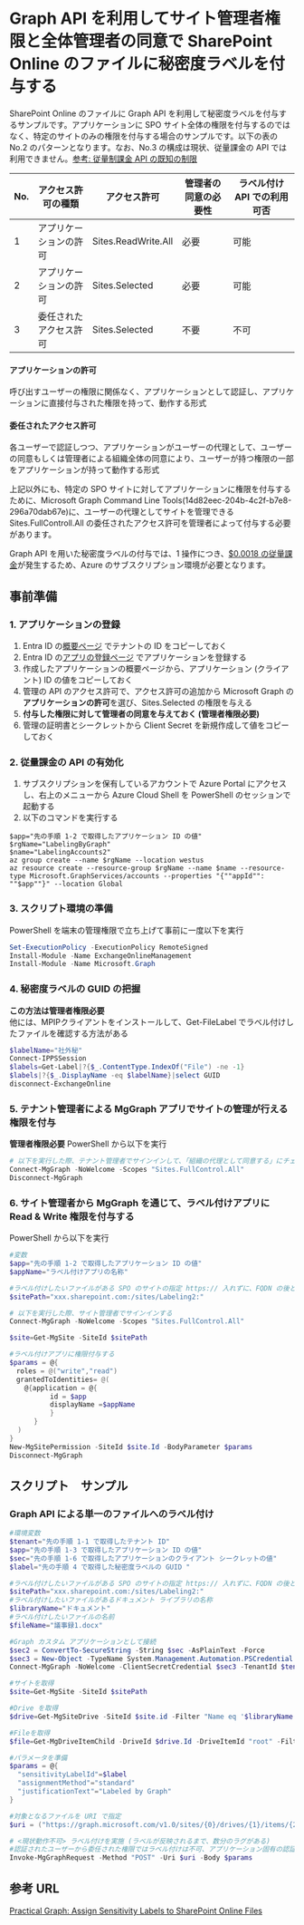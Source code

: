 # Graph API を利用してサイト管理者権限と全体管理者の同意で SharePoint Online のファイルに秘密度ラベルを付与する
SharePoint Online のファイルに Graph API を利用して秘密度ラベルを付与するサンプルです。アプリケーションに SPO サイト全体の権限を付与するのではなく、特定のサイトのみの権限を付与する場合のサンプルです。以下の表の No.2 のパターンとなります。なお、No.3 の構成は現状、従量課金の API では利用できません。[参考: 従量制課金 API の既知の制限](https://learn.microsoft.com/ja-jp/graph/metered-api-overview#known-limitations)

| No. | アクセス許可の種類 | アクセス許可 | 管理者の同意の必要性 | ラベル付け API での利用可否 | 
| --- | ---------------------- | --- | --- | --- |  
| 1 | アプリケーションの許可 | Sites.ReadWrite.All | 必要 | 可能 |
| 2 | アプリケーションの許可 | Sites.Selected | 必要 | 可能 |
| 3 | 委任されたアクセス許可 | Sites.Selected | 不要 | 不可 |

#### アプリケーションの許可
呼び出すユーザーの権限に関係なく、アプリケーションとして認証し、アプリケーションに直接付与された権限を持って、動作する形式   
#### 委任されたアクセス許可
各ユーザーで認証しつつ、アプリケーションがユーザーの代理として、ユーザーの同意もしくは管理者による組織全体の同意により、ユーザーが持つ権限の一部をアプリケーションが持って動作する形式   　

上記以外にも、特定の SPO サイトに対してアプリケーションに権限を付与するために、Microsoft Graph Command Line Tools(14d82eec-204b-4c2f-b7e8-296a70dab67e)に、ユーザーの代理としてサイトを管理できる Sites.FullControll.All の委任されたアクセス許可を管理者によって付与する必要があります。

Graph API を用いた秘密度ラベルの付与では、1 操作につき、[$0.0018 の従量課金](https://learn.microsoft.com/ja-jp/graph/metered-api-list)が発生するため、Azure のサブスクリプション環境が必要となります。

## 事前準備
### 1. アプリケーションの登録
1. Entra ID の[概要ページ](https://portal.azure.com/#view/Microsoft_AAD_IAM/ActiveDirectoryMenuBlade/~/Overview) でテナントの ID をコピーしておく
2. Entra ID の[アプリの登録ページ](https://portal.azure.com/#view/Microsoft_AAD_IAM/ActiveDirectoryMenuBlade/~/RegisteredApps) でアプリケーションを登録する
3. 作成したアプリケーションの概要ページから、アプリケーション (クライアント) ID の値をコピーしておく
4. 管理の API のアクセス許可で、アクセス許可の追加から Microsoft Graph の**アプリケーションの許可**を選び、Sites.Selected の権限を与える
5. **付与した権限に対して管理者の同意を与えておく (管理者権限必要)** 
6. 管理の証明書とシークレットから Client Secret を新規作成して値をコピーしておく

### 2. 従量課金の API の有効化
1. サブスクリプションを保有しているアカウントで Azure Portal にアクセスし、右上のメニューから Azure Cloud Shell を PowerShell のセッションで起動する
2. 以下のコマンドを実行する
```
$app="先の手順 1-2 で取得したアプリケーション ID の値"
$rgName="LabelingByGraph"
$name="LabelingAccounts2"
az group create --name $rgName --location westus
az resource create --resource-group $rgName --name $name --resource-type Microsoft.GraphServices/accounts --properties "{""appId"": ""$app""}" --location Global
```

### 3. スクリプト環境の準備
PowerShell を端末の管理権限で立ち上げて事前に一度以下を実行
```PowerShell
Set-ExecutionPolicy -ExecutionPolicy RemoteSigned
Install-Module -Name ExchangeOnlineManagement
Install-Module -Name Microsoft.Graph
```

### 4. 秘密度ラベルの GUID の把握
**この方法は管理者権限必要**   
他には、MPIPクライアントをインストールして、Get-FileLabel でラベル付けしたファイルを確認する方法がある
```PowerShell
$labelName="社外秘"
Connect-IPPSSession
$labels=Get-Label|?{$_.ContentType.IndexOf("File") -ne -1}
$labels|?{$_.DisplayName -eq $labelName}|select GUID
disconnect-ExchangeOnline
```

### 5. テナント管理者による MgGraph アプリでサイトの管理が行える権限を付与
**管理者権限必要**
PowerShell から以下を実行
```PowerShell
# 以下を実行した際、テナント管理者でサインインして、「組織の代理として同意する」にチェックを入れて承諾する
Connect-MgGraph -NoWelcome -Scopes "Sites.FullControl.All"
Disconnect-MgGraph
```

### 6. サイト管理者から MgGraph を通じて、ラベル付けアプリに Read & Write 権限を付与する
PowerShell から以下を実行
```PowerShell
#変数
$app="先の手順 1-2 で取得したアプリケーション ID の値"
$appName="ラベル付けアプリの名称"

#ラベル付けしたいファイルがある SPO のサイトの指定 https:// 入れずに、FQDN の後とサイトの URL の後に : を入れることに注意
$sitePath="xxx.sharepoint.com:/sites/Labeling2:"

# 以下を実行した際、サイト管理者でサインインする
Connect-MgGraph -NoWelcome -Scopes "Sites.FullControl.All"

$site=Get-MgSite -SiteId $sitePath

#ラベル付けアプリに権限付与する
$params = @{
　roles = @("write","read")
　grantedToIdentities= @(
　  @{application = @{
		  id = $app
		  displayName =$appName
		  }
	  }
  )
}
New-MgSitePermission -SiteId $site.Id -BodyParameter $params
Disconnect-MgGraph
```

## スクリプト　サンプル
### Graph API による単一のファイルへのラベル付け
```PowerShell
#環境変数
$tenant="先の手順 1-1 で取得したテナント ID"
$app="先の手順 1-3 で取得したアプリケーション ID の値"
$sec="先の手順 1-6 で取得したアプリケーションのクライアント シークレットの値"
$label="先の手順 4 で取得した秘密度ラベルの GUID "

#ラベル付けしたいファイルがある SPO のサイトの指定 https:// 入れずに、FQDN の後とサイトの URL の後に : を入れることに注意
$sitePath="xxx.sharepoint.com:/sites/Labeling2:"
#ラベル付けしたいファイルがあるドキュメント ライブラリの名称
$libraryName="ドキュメント"
#ラベル付けしたいファイルの名前
$fileName="議事録1.docx"

#Graph カスタム アプリケーションとして接続
$sec2 = ConvertTo-SecureString -String $sec -AsPlainText -Force
$sec3 = New-Object -TypeName System.Management.Automation.PSCredential -ArgumentList $app, $sec2
Connect-MgGraph -NoWelcome -ClientSecretCredential $sec3 -TenantId $tenant

#サイトを取得
$site=Get-MgSite -SiteId $sitePath

#Drive を取得
$drive=Get-MgSiteDrive -SiteId $site.id -Filter "Name eq '$libraryName'"

#Fileを取得
$file=Get-MgDriveItemChild -DriveId $drive.Id -DriveItemId "root" -Filter "Name eq '$fileName'"

#パラメータを準備
$params = @{
  "sensitivityLabelId"=$label
  "assignmentMethod"="standard"
  "justificationText"="Labeled by Graph"
}

#対象となるファイルを URI で指定
$uri = ("https://graph.microsoft.com/v1.0/sites/{0}/drives/{1}/items/{2}/assignSensitivityLabel" -f $site.Id,$drive.Id,$file.Id)

# <現状動作不可> ラベル付けを実施 (ラベルが反映されるまで、数分のラグがある)
#認証されたユーザーから委任された権限ではラベル付けは不可、アプリケーション固有の認証でないと従量課金の API は利用できない
Invoke-MgGraphRequest -Method "POST" -Uri $uri -Body $params
```
## 参考 URL
[Practical Graph: Assign Sensitivity Labels to SharePoint Online Files](https://practical365.com/assignsensitivitylabel-api/)

